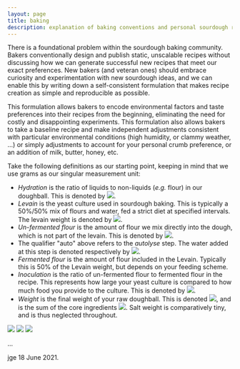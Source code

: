 ```yaml
---
layout: page
title: baking
description: explanation of baking conventions and personal sourdough recipes
---
```


There is a foundational problem within the sourdough baking community.  Bakers conventionally design and publish static, unscalable recipes without discussing how we can generate successful new recipes that meet our exact preferences. New bakers (and veteran ones) should embrace curiosity and experimentation with new sourdough ideas, and we can enable this by writing down a self-consistent formulation that makes recipe creation as simple and reproducible as possible.

This formulation allows bakers to encode environmental factors and taste preferences into their recipes from the beginning, eliminating the need for costly and disappointing experiments. This formulation also allows bakers to take a baseline recipe and make independent adjustments consistent with particular environmental conditions (high humidity, or clammy weather, ...) or simply adjustments to account for your personal crumb preference, or an addition of milk, butter, honey, etc. 

Take the following definitions as our starting point, keeping in mind that we use grams as our singular measurement unit: 

- *Hydration* is the ratio of liquids to non-liquids (*e.g.* flour) in our doughball. This is denoted by <img src="https://render.githubusercontent.com/render/math?math=H">.
- *Levain* is the yeast culture used in sourdough baking. This is typically a 50%/50% mix of flours and water, fed a strict diet at specified intervals. The levain weight is denoted by <img src="https://render.githubusercontent.com/render/math?math=L">.
- *Un-fermented flour* is the amount of flour we mix directly into the dough, which is not part of the levain. This is denoted by <img src="https://render.githubusercontent.com/render/math?math=f_{auto}">. 
- The qualifier "auto" above refers to the *autolyse* step. The water added at this step is denoted respectively by <img src="https://render.githubusercontent.com/render/math?math=h_{auto}">.
- *Fermented flour* is the amount of flour included in the Levain. Typically this is 50% of the Levain weight, but depends on your feeding scheme.
- *Inoculation* is the ratio of un-fermented flour to fermented flour in the recipe. This represents how large your yeast culture is compared to how much food you provide to the culture. This is denoted by <img src="https://render.githubusercontent.com/render/math?math=I">.
 - *Weight* is the final weight of your raw doughball. This is denoted <img src="https://render.githubusercontent.com/render/math?math=W">, and is the sum of the core ingredients <img src="https://render.githubusercontent.com/render/math?math=W=f_{auto}%2Bh_{auto}%2BL">. Salt weight is comparatively tiny, and is thus neglected throughout.

<img src="https://render.githubusercontent.com/render/math?math=f_{auto}=2W/(1%2BH)(1%2BI)">

<img src="https://render.githubusercontent.com/render/math?math= \large L=\frac{2IW}{(1%2BI)(1%2BH)">

<img src="https://render.githubusercontent.com/render/math?math=L=2IW\div(1%2BI)(1%2BH)">

...



<!--# Caveats

<!--As a side note, I like to distinguish between *starter* and *levain*. My starter is my base sourdough culture, which I branch off when needed. This lives in my refrigerator, and is regularly removed for feeding. The levain is the yeast culture that is prepared for a specific bake, which begins from my starter, and is then fed on a regiment for a few days leading up to bake day. -->

jge 18 June 2021.

